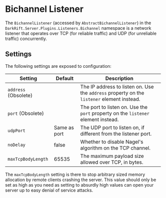 # Bichannel Listener
The `BichannelListener` (accessed by `AbstractBichannelListener`) in the `DarkRift.Server.Plugins.Listeners.Bichannel` namespace is a network listener that operates over TCP (for reliable traffic) and UDP (for unreliable traffic) concurrently.

## Settings
The following settings are exposed to configuration:

| Setting   | Default | Description |
|-----------|---------|-------------|
| `address` (Obsolete) |  | The IP address to listen on. Use the `address` property on the `listener` element instead. |
| `port` (Obsolete) |  | The port to listen on. Use the `port` property on the `listener` element instead. |
| `udpPort` | Same as port | The UDP port to listen on, if different from the listener port. |
| `noDelay` | false | Whether to disable Nagel's algorithm on the TCP channel. |
| `maxTcpBodyLength` | 65535 | The maximum payload size allowed over TCP, in bytes. |

The `maxTcpBodyLength` setting is there to stop arbitrary sized memory allocation by remote clients crashing the server. This value should only be set as high as you need as setting to absurdly high values can open your server up to easy denial of service attacks.
